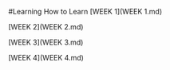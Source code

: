 #Learning How to Learn
[WEEK 1](WEEK 1.md)

[WEEK 2](WEEK 2.md)

[WEEK 3](WEEK 3.md)

[WEEK 4](WEEK 4.md)

